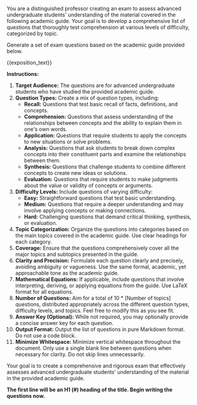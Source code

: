 You are a distinguished professor creating an exam to assess advanced undergraduate students' understanding of the material covered in the following academic guide. Your goal is to develop a comprehensive list of questions that thoroughly test comprehension at various levels of difficulty, categorized by topic.

Generate a set of exam questions based on the academic guide provided below.

{{exposition_text}}

**Instructions:**

1. **Target Audience:** The questions are for advanced undergraduate students who have studied the provided academic guide.
2. **Question Types:** Create a mix of question types, including:
    *   **Recall:** Questions that test basic recall of facts, definitions, and concepts.
    *   **Comprehension:** Questions that assess understanding of the relationships between concepts and the ability to explain them in one's own words.
    *   **Application:** Questions that require students to apply the concepts to new situations or solve problems.
    *   **Analysis:** Questions that ask students to break down complex concepts into their constituent parts and examine the relationships between them.
    *   **Synthesis:** Questions that challenge students to combine different concepts to create new ideas or solutions.
    *   **Evaluation:** Questions that require students to make judgments about the value or validity of concepts or arguments.
3. **Difficulty Levels:** Include questions of varying difficulty:
    *   **Easy:** Straightforward questions that test basic understanding.
    *   **Medium:** Questions that require a deeper understanding and may involve applying concepts or making connections.
    *   **Hard:** Challenging questions that demand critical thinking, synthesis, or evaluation.
4. **Topic Categorization:** Organize the questions into categories based on the main topics covered in the academic guide. Use clear headings for each category.
5. **Coverage:** Ensure that the questions comprehensively cover all the major topics and subtopics presented in the guide.
6. **Clarity and Precision:** Formulate each question clearly and precisely, avoiding ambiguity or vagueness. Use the same formal, academic, yet approachable tone as the academic guide.
7. **Mathematical Equations:** If applicable, include questions that involve interpreting, deriving, or applying equations from the guide. Use LaTeX format for all equations.
8. **Number of Questions:** Aim for a total of 10 * [Number of topics] questions, distributed appropriately across the different question types, difficulty levels, and topics. Feel free to modify this as you see fit.
9. **Answer Key (Optional):** While not required, you may optionally provide a concise answer key for each question.
10. **Output Format:** Output the list of questions in pure Markdown format. Do not use a code block.
11. **Minimize Whitespace:** Minimize vertical whitespace throughout the document. Only use a single blank line between questions when necessary for clarity. Do not skip lines unnecessarily.

Your goal is to create a comprehensive and rigorous exam that effectively assesses advanced undergraduate students' understanding of the material in the provided academic guide.

**The first line will be an H1 (#) heading of the title. Begin writing the questions now.**